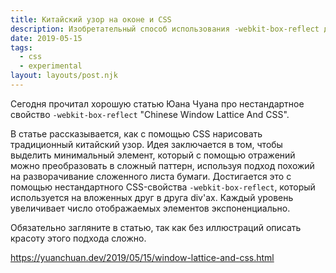 ```yaml
---
title: Китайский узор на оконе и CSS
description: Изобретательный способ использования -webkit-box-reflect для симметричных изображений
date: 2019-05-15
tags:
  - css
  - experimental
layout: layouts/post.njk
---
```

Сегодня прочитал хорошую статью Юана Чуана про нестандартное свойство `-webkit-box-reflect` "Chinese Window Lattice And CSS".

В статье рассказывается, как с помощью CSS нарисовать традиционный китайский узор. Идея заключается в том, чтобы выделить минимальный элемент, который с помощью отражений можно преобразовать в сложный паттерн, используя подход похожий на разворачивание сложенного листа бумаги. Достигается это с помощью нестандартного CSS-свойства `-webkit-box-reflect`, который используется на вложенных друг в друга div'ах. Каждый уровень увеличивает число отображаемых элементов экспоненциально.

Обязательно загляните в статью, так как без иллюстраций описать красоту этого подхода сложно.

https://yuanchuan.dev/2019/05/15/window-lattice-and-css.html
